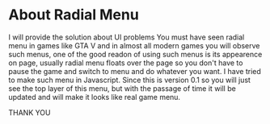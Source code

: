 # About Radial Menu
I will provide the solution about UI problems
You must have seen radial menu in games like GTA V and in almost all modern games you will observe such menus, one of the good readon of using such menus is its
appearence on page, usually radial menu floats over the page so you don't have to pause the game and switch to menu and do whatever you want. I have tried to make such
menu in Javascript. Since this is version 0.1 so you will just see the top layer of this menu, but with the passage of time it will be updated and will make it looks like
real game menu.


THANK YOU
